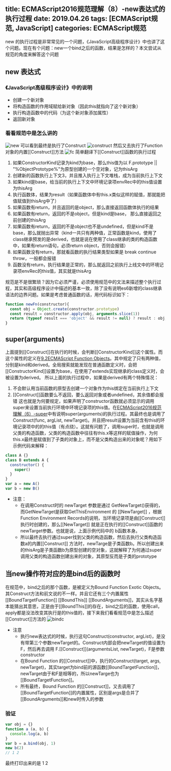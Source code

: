 title: ECMAScript2016规范理解（8）-new表达式的执行过程
date: 2019.04.26
tags: [ECMAScript规范, JavaScript]
categories: ECMAScript规范
---
new 的执行过程是非常常见的一个问题，《JavaScript高级程序设计》中也讲了这个问题。现在有个问题：new一个bind之后的函数，结果是怎样的？本文尝试从规范的角度来解答这个问题
<!--more-->
## new 表达式
### 《JavaScript高级程序设计》中的说明
  + 创建一个新对象
  + 将构造函数的作用域赋给新对象（因此this就指向了这个新对象）
  + 执行构造函数中的代码（为这个新对象添加属性）
  + 返回新对象

### 看看规范中是怎么讲的
![new](./new.png)
可以看到最终是执行了Construct
![construct](./construct.png)
然后又去执行了Function对象的内置[[Construct]]方法
![fc](./fc.png)
简单翻译下[[Construct]]函数的执行过程
1. 如果ConstructorKind记录为kind为base，那么this值为以 F.prototype || "%ObjectPrototype%"为原型创建的一个空对象，记为thisArg
2. 创建新的函数执行上下文3，并且推入执行上下文堆栈，成为当前执行上下文
3. 如果kind是base，给当前的执行上下文中环境记录项envRec中的this值设置为thisArg
4. 执行函数体，结果为result（如果函数体中有this.x类似这样的赋值，那就能把值赋值到thisArg中了）
5. 如果函数有return，并且返回的是object，那么直接返回函数体执行的结果
6. 如果函数有return，返回的不是object，但是kind是base， 那么直接返回之前创建的thisArg
7. 如果函数有return，返回的不是object也不是undefined，但是kind不是base，那么就抛出异常（kind一共只有两种值，正常函数是kind，使用了class继承预发的是derived，也就是说在使用了class继承的类的构造函数中，如果有return语句，必须return object，否则会报错）
8. 如果函数没有return，那就看函数的执行结果类型如果是 break continue throw，一般都会报错
9. 函数没有return，执行结果是正常的，那么就返回之前执行上线文中的环境记录项envRec的this值，其实就是thisArg

规范是不是很繁琐？因为它必须严谨，必须使用规范中的文法来描述整个执行过程，其实和高级程序设计中描述的基本一致，除了没有说明es6新增的class继承语法的边界问题。如果是考虑普通函数的话，用代码标识如下：
```javascript
function newFn(constructor){
  const obj = Object.create(constructor.prototype)
  const result = constructor.apply(obj, arguments.slice(1))
  return (typeof result === 'object' && result != null) ? result : obj;
}
```

## super(arguments)
上面提到[[Construct]]在执行的时候，会判断[[ConstructorKind]]这个属性。而这个属性的定义在[9.2ECMAScript Function Objects](https://tc39.github.io/ecma262/#sec-ecmascript-function-objects)。其中规定了只有两种值，分别是kind和derived。全局搜索就能发现在普通函数定义时，会把[[ConstructorKind]]设置为base，在使用了extends实现继承的class定义时，会被设置为derived。 所以上面的执行过程中，如果是derived有两个特殊情况：
  1. 不会默认用当前函数的原型去创建一个对象作为this绑定在当前执行上下文
  2. [[Construct]]函数要么不返回，要么返回对象或者undefined，其余值都会报错
这也就是为何要规定，如果声明了constructor函数就必须显示的调用super来设置当前执行环境中环境记录项的this值。在[ECMAScript2016规范理解（6）-super](http://localhost:4000/blog/2019/04/09/2019-04-09-ECMAScript2016%E8%A7%84%E8%8C%83%E7%90%86%E8%A7%A3%EF%BC%886%EF%BC%89-super/#more)中有说明super(arguments)的执行过程。其最终也是调用了Construct(func, argList, newTarget)。并且把result设置为当前含有this的环境记录项中的的this值（有点绕）。这就有问题了，调用super时，也就是调用父类的构造函数，父类的构造函数中往往有this.x等这样的赋值操作，为何this.x最终是赋值到了子类的对象上，而不是父类构造出来的对象呢？用如下示例代码来解释：
```javascript
class A {}
class B extends A {
  constructor() {
    super()
  }
}
var a = new A()
var b = new B()

```
* 注意：
  + 在调用Construct时的 newTarget 参数是通过 GetNewTarget()获得的，而GetNewTarget是获取GetThisEnvironment 的 [[NewTarget]] ，根据Function Environment Records的说明，当环境记录项是由[[Construct]]执行时创建的，那么[[NewTarget]] 就是正在执行的[[Construct]]函数的newTarget参数。也就是说，上面示例代码中的 b函数本身。
  + 所以最终去执行通过super找到父类的构造函数，然后去执行父类构造函数a的内置[[Construct]] 方法时，newTarge是子类函数b。所以创建出来的thisArg是子类函数b为原型创建的空对象，这就解释了为何通过super调用父类的构造函数创建出来的对象，其原型反而是子类的prototype


## 当new操作符对应的是bind后的函数时
在规范中，bind之后的那个函数，是被定义为Bound Function Exotic Objects。其Construct方法和前文说的不一样。并且它还有三个内置属性[[BoundTargetFunction]]	[[BoundThis]]	[[BoundArguments]]，其实从名字基本能猜出其意思，正是由于[[BoundThis]]的存在，bind之后的函数，使用call，apply都是没法改变其执行是的this值的，接下来我们看看规范中是怎么描述[[Construct]]方法的
![bindc](./bindc.png)
* 注意
  + 执行new表达式的时候，执行这句Construct(constructor, argList)，是没有带第三个参数newTarget的。Construct内部会把newTarget的值设置为F，然后再去调用 F.[[Construct]](argumentsList, newTarget)，F是参数constructor
  + 在Bound Function 的[[Construct]]中，执行的Construct(target, args, newTarget)，其实target为bind前的源函数[[BoundTargetFunction]]，newTarget由于和F是相等的，所以newTarge也为[[BoundTargetFunction]]。
  + 所有最终，Bound Function 的[[Construct]]，又去调用了[[BoundTargetFunction]]的内置属性，区别是args是合并了[[BoundArguments]]和new时传入的参数

### 验证
```javascript
var obj = {}
function a (a, b) {
  console.log(a, b)
}
var b = a.bind(obj, 1)
new b(2)
// 1 2
```
最终打印出来的是 1 2


